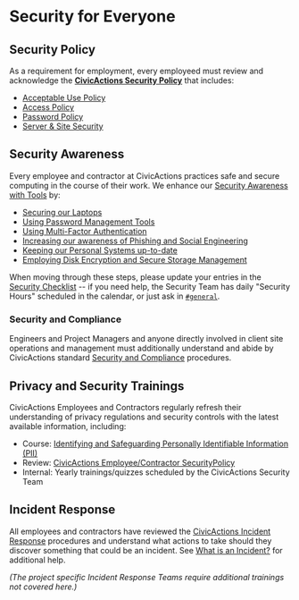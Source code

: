 # Security for Everyone

## Security Policy

As a requirement for employment, every employeed must review and acknowledge the [**CivicActions Security Policy**](../../03-policies/security.md) that includes:

*   [Acceptable Use Policy](../../03-policies/security.md#acceptable-use-policy)
*   [Access Policy](../../03-policies/security.md#access-policy)
*   [Password Policy](../../03-policies/security.md#password-policy)
*   [Server & Site Security](../../03-policies/security.md#server--site-security)

<!-- TODO: include link to Judy and/or digital document signing -->

## Security Awareness

Every employee and contractor at CivicActions practices safe and secure computing in the course of their work. We enhance our [Security Awareness with Tools](../../09-security/awareness.md) by:

*   [Securing our Laptops](../../09-security/awareness.md#securing-your-laptop)
*   [Using Password Management Tools](../../09-security/awareness.md#password-management-tools)
*   [Using Multi-Factor Authentication](../../09-security/awareness.md#use-two-factor-or-2-step-authentication-tfa-2fa)
*   [Increasing our awareness of Phishing and Social Engineering](../../09-security/awareness.md#phishing-and-social-engineering)
*   [Keeping our Personal Systems up-to-date](../../09-security/awareness.md#keep-your-systems-up-to-date)
*   [Employing Disk Encryption and Secure Storage Management](../../09-security/awareness.md#disk-encryption-and-storage-management)

When moving through these steps, please update your entries in the [Security Checklist](https://docs.google.com/a/civicactions.net/spreadsheets/d/1t_LgXdkCNRzr5p36CV-cdzL8kJmUq_mHlsHWtMLm-Qg/edit?usp=sharing) -- if you need help, the Security Team has daily "Security Hours" scheduled in the calendar, or just ask in [`#general`](https://civicactions.slack.com/messages/general).

<!-- TODO: switch to internal Drupal security certificate management HR app -->

### Security and Compliance

Engineers and Project Managers and anyone directly involved in client site operations and management must additionally understand and abide by CivicActions standard [Security and Compliance](../../05-engineering/security-compliance.md) procedures.

## Privacy and Security Trainings

CivicActions Employees and Contractors regularly refresh their understanding of privacy regulations and security controls with the latest available information, including:

*   Course: [Identifying and Safeguarding Personally Identifiable Information (PII)](https://securityawareness.usalearning.gov/piiv2/index.htm)
*   Review: [CivicActions Employee/Contractor SecurityPolicy](../../03-policies/security.md)
*   Internal: Yearly trainings/quizzes scheduled by the CivicActions Security Team

## Incident Response

All employees and contractors have reviewed the [CivicActions Incident Response](../../09-security/incident-response-plan.md) procedures and understand what actions to take should they discover something that could be an incident. See [What is an Incident?](../../09-security/incidents.md) for additional help.

*(The project specific Incident Response Teams require additional trainings not covered here.)*
